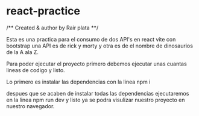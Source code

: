 # react-practice

/** Created & author by Rair plata **/

Esta es una practica para el consumo de dos API's en react vite con bootstrap una API es de rick y morty y otra es de el nombre de dinosaurios de la A ala Z.

Para poder ejecutar el proyecto primero debemos ejecutar unas cuantas lineas de codigo y listo.

Lo primero es instalar las dependencias con la linea npm i

despues que se acaben de instalar todas las dependencias ejecutaremos en la linea npm run dev y listo ya se podra visulizar nuestro proyecto en nuestro navegador.
